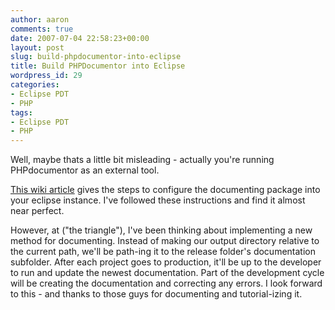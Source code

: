 ```yaml
---
author: aaron
comments: true
date: 2007-07-04 22:58:23+00:00
layout: post
slug: build-phpdocumentor-into-eclipse
title: Build PHPDocumentor into Eclipse
wordpress_id: 29
categories:
- Eclipse PDT
- PHP
tags:
- Eclipse PDT
- PHP
---
```


Well, maybe thats a little bit misleading - actually you're running PHPdocumentor as an external tool.

[This wiki article](http://www.plog4u.org/index.php/Using_PHPEclipse_:_Installation_:_Installing_the_phpDocumentor) gives the steps to configure the documenting package into your eclipse instance.   I've followed these instructions and find it almost near perfect.

However, at ("the triangle"), I've been thinking about implementing a new method for documenting.  Instead of making our output directory relative to the current path, we'll be path-ing it to the release folder's documentation subfolder.  After each project goes to production, it'll be up to the developer to run and update the newest documentation.  Part of the development cycle will be creating the documentation and correcting any errors.  I look forward to this - and thanks to those guys for documenting and tutorial-izing it.
